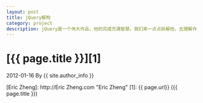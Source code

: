 ```yaml
---
layout: post
title: jQuery解构
category: project
description: jQuery是一个伟大作品，他的完成充满智慧，我们来一点点拆解他，去理解作者的思想精华。
---
```

# [{{ page.title }}][1]
2012-01-16 By {{ site.author_info }}


[Eric Zheng]:    http://Eric Zheng.com  "Eric Zheng"
[1]:    {{ page.url}}  ({{ page.title }})
